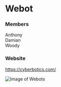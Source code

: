 # Webot

### Members
Anthony
</br>
Damian
</br>
Woody

### Website
https://cyberbotics.com/

![Image of Webots](https://github.com/woodjj1/Webots-Documentation/images/webotsDownload.JPG)


